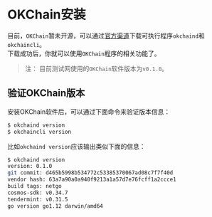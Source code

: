 # OKChain安装

目前，`OKChain`暂未开源，可以通过[官方渠道](https://github.com/okex/okchain-binaries)下载可执行程序`okchaind`和`okchaincli`。  
下载成功后，你就可以使用`OKChain`程序的相关功能了。

> 注：
> 目前测试网使用的`OKChain`软件版本为`v0.1.0`。

## 验证OKChain版本

安装OKChain软件后，可以通过下面命令来验证版本信息：
```sh 
$ okchaind version 
$ okchaincli version
```
比如`okchaind version`应该输出类似下面的信息：
```sh
$ okchaind version
version: 0.1.0
git commit: d465b5998b534772c53385370067ad08c7f7f40d
vendor hash: 63a7a90a0a940f9213a1a57d7e76fcff1a2ccce1
build tags: netgo
cosmos-sdk: v0.34.7
tendermint: v0.31.5
go version go1.12 darwin/amd64
```

<!--
## 2. 源码方式安装（开源后使用TODO）
### 2.1 安装Go
根据[官方Go文档](https://golang.org/doc/install)安装`go`。配置`$GOPATH`, `$GOBIN`和`$PATH`环境变量，示例：
```sh
mkdir -p $HOME/go/bin
echo "export GOPATH=$HOME/go" >> ~/.bash_profile
echo "export GOBIN=$GOPATH/bin" >> ~/.bash_profile
echo "export PATH=$PATH:$GOBIN" >> ~/.bash_profile
source ~/.bash_profile
```

注：`OKChain` 依赖于 `Go1.12.1+`

### 安装OKChain软件
下面, 我们安装`OKChain`软件，这里我们使用版本`v0.1.0`。

> 注意：
> `v0.1.0`是测试网使用的`OKChain`软件版本。

```sh
mkdir -p $GOPATH/src/github.com/ok-chain
cd $GOPATH/src/github.com/ok-chain
git clone https://github.com/ok-chain/okchain
cd okchain && git checkout master
make tools install
git checkout v0.1.0
```
-->
